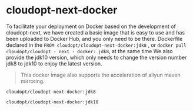 # cloudopt-next-docker

To facilitate your deployment on Docker based on the development of cloudopt-next, we have created a basic image that is 
easy to use and has been uploaded to Docker Hub, and you only need to be there.
Dockerfile declared in the `FROM cloudopt/cloudopt-next-docker:jdk8` , or ` docker pull cloudopt/cloudopt - next - docker: jdk8 `, at the same time 
We also provide the jdk10 version, which only needs to change the version number jdk8 to jdk10 to enjoy the latest version.

> This docker image also supports the acceleration of aliyun maven mirroring.

`cloudopt/cloudopt-next-docker:jdk8`

`cloudopt/cloudopt-next-docker:jdk10`
